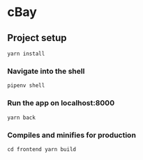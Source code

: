 # cBay


## Project setup
```
yarn install
```

### Navigate into the shell 
```
pipenv shell
```

### Run the app on localhost:8000
```
yarn back
```

### Compiles and minifies for production
```
cd frontend yarn build
```
